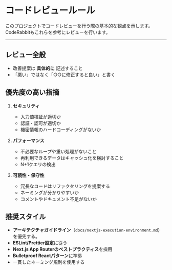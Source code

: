 # コードレビュールール

このプロジェクトでコードレビューを行う際の基本的な観点を示します。
CodeRabbitもこれらを参考にレビューを行います。

---

## レビュー全般
- 改善提案は **具体的に** 記述すること
- 「悪い」ではなく「○○に修正すると良い」と書く

## 優先度の高い指摘
1. **セキュリティ**
   - 入力値検証が適切か
   - 認証・認可が適切か
   - 機密情報のハードコーディングがないか

2. **パフォーマンス**
   - 不必要なループや重い処理がないこと
   - 再利用できるデータはキャッシュ化を検討すること
   - N+1クエリの検出

3. **可読性・保守性**
   - 冗長なコードはリファクタリングを提案する
   - ネーミングが分かりやすいか
   - コメントやドキュメント不足がないか

## 推奨スタイル
- **アーキテクチャガイドライン**（`docs/nextjs-execution-environment.md`）を優先する。
- **ESLint/Prettier設定**に従う
- **Next.js App Routerのベストプラクティス**を採用
- **Bulletproof Reactパターン**に準拠
- 一貫したネーミング規則を使用する
